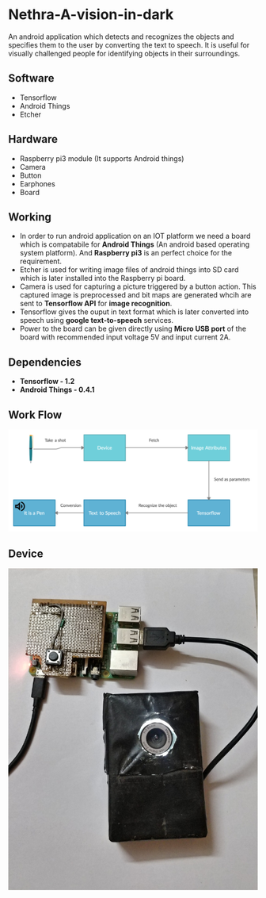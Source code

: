 # Nethra-A-vision-in-dark
An android application which detects and recognizes the objects and specifies them to the user by converting the text to speech. It is useful for visually challenged people for identifying objects in their surroundings.

## Software
* Tensorflow
* Android Things
* Etcher

## Hardware
* Raspberry pi3 module (It supports Android things)
* Camera
* Button
* Earphones
* Board

## Working
* In order to run android application on an IOT platform we need a board which is compatabile for **Android Things** (An android based operating system platform). And **Raspberry pi3** is an perfect choice for the requirement.
* Etcher is used for writing image files of android things into SD card which is later installed into the Raspberry pi board.
* Camera is used for capturing a picture triggered by a button action. This captured image is preprocessed and bit maps are generated whcih are sent to **Tensorflow API** for **image recognition**.
* Tensorflow gives the ouput in text format which is later converted into speech using **google text-to-speech** services.
* Power to the board can be given directly using **Micro USB port** of the board with recommended input voltage 5V and input current 2A.

## Dependencies
* **Tensorflow - 1.2**
* **Android Things - 0.4.1**

## Work Flow
![workflow-illustration](https://github.com/mohan-veer/Nethra-A-vision-in-dark/blob/master/images/workflow.jpg)

## Device
![Device-image](https://github.com/mohan-veer/Nethra-A-vision-in-dark/blob/master/images/Nethra.jpg)



